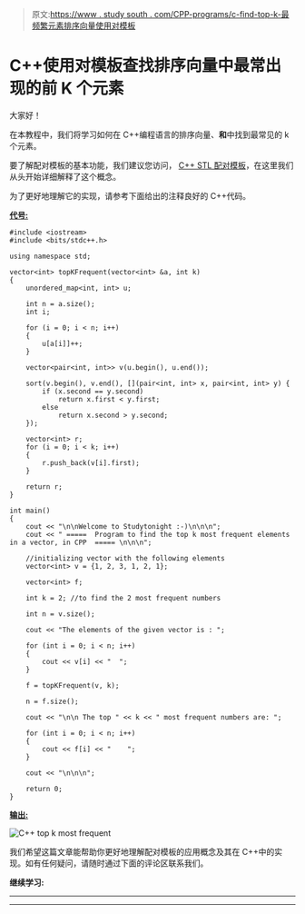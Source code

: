 > 原文:[https://www . study south . com/CPP-programs/c-find-top-k-最频繁元素排序向量使用对模板](https://www.studytonight.com/cpp-programs/c-find-top-k-most-frequent-elements-in-sorted-vector-using-pair-template)

# C++使用对模板查找排序向量中最常出现的前 K 个元素

大家好！

在本教程中，我们将学习如何在 C++编程语言的排序向量、**和**中找到最常见的 k 个元素。

要了解配对模板的基本功能，我们建议您访问， [C++ STL 配对模板](https://www.studytonight.com/cpp/stl/stl-pair-template)，在这里我们从头开始详细解释了这个概念。

为了更好地理解它的实现，请参考下面给出的注释良好的 C++代码。

<u>**代号:**</u>

```
#include <iostream>
#include <bits/stdc++.h>

using namespace std;

vector<int> topKFrequent(vector<int> &a, int k)
{
    unordered_map<int, int> u;

    int n = a.size();
    int i;

    for (i = 0; i < n; i++)
    {
        u[a[i]]++;
    }

    vector<pair<int, int>> v(u.begin(), u.end());

    sort(v.begin(), v.end(), [](pair<int, int> x, pair<int, int> y) {
        if (x.second == y.second)
            return x.first < y.first;
        else
            return x.second > y.second;
    });

    vector<int> r;
    for (i = 0; i < k; i++)
    {
        r.push_back(v[i].first);
    }

    return r;
}

int main()
{
    cout << "\n\nWelcome to Studytonight :-)\n\n\n";
    cout << " =====  Program to find the top k most frequent elements in a vector, in CPP  ===== \n\n\n";

    //initializing vector with the following elements
    vector<int> v = {1, 2, 3, 1, 2, 1};

    vector<int> f;

    int k = 2; //to find the 2 most frequent numbers

    int n = v.size();

    cout << "The elements of the given vector is : ";

    for (int i = 0; i < n; i++)
    {
        cout << v[i] << "  ";
    }

    f = topKFrequent(v, k);

    n = f.size();

    cout << "\n\n The top " << k << " most frequent numbers are: ";

    for (int i = 0; i < n; i++)
    {
        cout << f[i] << "    ";
    }

    cout << "\n\n\n";

    return 0;
}
```

<u>**输出:**</u>

![C++ top k most frequent](../Images/7ff61c76459e08f9f478bf6263721c69.png)

我们希望这篇文章能帮助你更好地理解配对模板的应用概念及其在 C++中的实现。如有任何疑问，请随时通过下面的评论区联系我们。

**继续学习:**

* * *

* * *